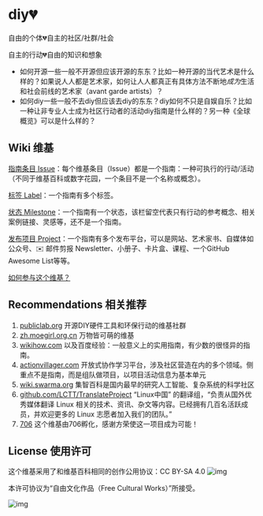 # diy💔

自由的个体💔自主的社区/社群/社会

自主的行动💔自由的知识和想象

- 如何开源一些一般不开源但应该开源的东东？比如一种开源的当代艺术是什么样的？如果说人人都是艺术家，如何让人人都真正有具体方法不断地*成为*生活和社会前线的艺术家（avant garde artists）？
- 如何diy一些一般不去diy但应该去diy的东东？diy如何不只是自娱自乐？比如一种让非专业人士成为社区行动者的活动diy指南是什么样的？另一种《全球概览》可以是什么样的？

## Wiki 维基

[指南条目 Issue](https://github.com/diylove/wiki/issues)：每个维基条目（Issue）都是一个指南：一种可执行的行动/活动（不同于维基百科或数字花园，一个条目不是一个名称或概念）。

[标签 Label](https://github.com/diylove/wiki/labels)：一个指南有多个标签。

[状态 Milestone](https://github.com/diylove/wiki/milestones)：一个指南有一个状态，该栏留空代表只有行动的参考概念、相关案例链接、灵感等，还不是一个指南。

[发布项目 Project](https://github.com/diylove/wiki/projects)：一个指南有多个发布平台，可以是网站、艺术家书、自媒体如公众号、✉️ 邮件剪报 Newsletter、小册子、卡片盒、课程、一个GitHub Awesome List等等。

[如何参与这个维基？](CONTRIBUTING.md)

## Recommendations 相关推荐

1. [publiclab.org](http://publiclab.org/)  开源DIY硬件工具和环保行动的维基社群
2. [zh.moegirl.org.cn](http://zh.moegirl.org.cn/)  万物皆可萌的维基
3. [wikihow.com](http://wikihow.com/) 以及百度经验：一般意义上的实用指南，有少数的很怪异的指南。
4. [actionvillager.com](http://actionvillager.com/)  开放式协作学习平台，涉及社区营造在内的多个领域。侧重点不是指南，而是组队做项目，以项目活动信息为基本单元
5. [wiki.swarma.org](https://wiki.swarma.org/)  集智百科是国内最早的研究人工智能、复杂系统的科学社区
6. [github.com/LCTT/TranslateProject](https://github.com/LCTT/TranslateProject) “Linux中国” 的翻译组，“负责从国外优秀媒体翻译 Linux 相关的技术、资讯、杂文等内容。已经拥有几百名活跃成员，并欢迎更多的 Linux 志愿者加入我们的团队。”
7. [706](https://706er.com/) 这个维基由706孵化，感谢方荣使这一项目成为可能！
   ‌
## License 使用许可

这个维基采用了和维基百科相同的创作公用协议：CC BY-SA 4.0 ![img](https://licensebuttons.net/l/by-sa/4.0/80x15.png)

本许可协议为“自由文化作品（Free Cultural Works）”所接受。

![img](https://creativecommons.org/wp-content/uploads/2013/09/seal.png)


